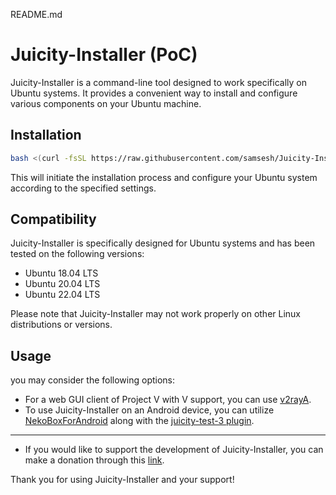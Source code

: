 README.md

# Juicity-Installer (PoC)

Juicity-Installer is a command-line tool designed to work specifically on Ubuntu systems. It provides a convenient way to install and configure various components on your Ubuntu machine.

## Installation

```bash
bash <(curl -fsSL https://raw.githubusercontent.com/samsesh/Juicity-Installer/main/juicity-installer.sh)
```

This will initiate the installation process and configure your Ubuntu system according to the specified settings.

## Compatibility

Juicity-Installer is specifically designed for Ubuntu systems and has been tested on the following versions:

- Ubuntu 18.04 LTS
- Ubuntu 20.04 LTS
- Ubuntu 22.04 LTS

Please note that Juicity-Installer may not work properly on other Linux distributions or versions.

## Usage

 you may consider the following options:

- For a web GUI client of Project V with V support, you can use [v2rayA](https://github.com/v2rayA/v2rayA).
- To use Juicity-Installer on an Android device, you can utilize [NekoBoxForAndroid](https://github.com/MatsuriDayo/NekoBoxForAndroid/releases) along with the [juicity-test-3 plugin](https://github.com/MatsuriDayo/plugins/releases/tag/juicity-test-3).
---
- If you would like to support the development of Juicity-Installer, you can make a donation through this [link](https://github.com/samsesh/donate/).

Thank you for using Juicity-Installer and your support!
